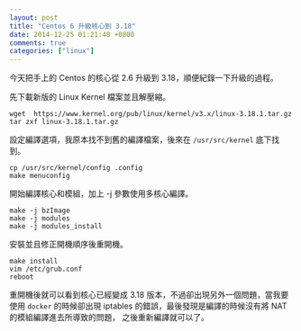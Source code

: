 ```yaml
---
layout: post
title: "Centos 6 升級核心到 3.18"
date: 2014-12-25 01:21:48 +0800
comments: true
categories: ["linux"]
---
```



<!-- more -->


今天把手上的 Centos 的核心從 2.6 升級到 3.18，順便紀錄一下升級的過程。

先下載新版的 Linux Kernel 檔案並且解壓縮。

	wget  https://www.kernel.org/pub/linux/kernel/v3.x/linux-3.18.1.tar.gz
	tar zxf linux-3.18.1.tar.gz

設定編譯選項，我原本找不到舊的編譯檔案，後來在 `/usr/src/kernel` 底下找到。

	cp /usr/src/kernel/config .config
	make menuconfig

開始編譯核心和模組，加上 -j 參數使用多核心編譯。

	make -j bzImage 
	make -j modules 
	make -j modules_install 


安裝並且修正開機順序後重開機。

	make install
	vim /etc/grub.conf
	reboot


重開機後就可以看到核心已經變成 3.18 版本，不過卻出現另外一個問題，當我要使用 `docker` 
的時候卻出現 iptables 的錯誤，最後發現是編譯的時候沒有將 NAT 的模組編譯進去所導致的問題，
之後重新編譯就可以了。
	

